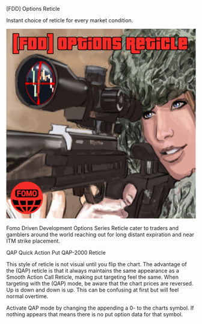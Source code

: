 [FDD] Options Reticle

Instant choice of reticle for every market condition.

![alt text](images/options_reticle_v1.png)

Fomo Driven Development Options Series Reticle cater to traders and gamblers around the world reaching out for long distant expiration and near ITM strike placement.

QAP
Quick Action Put QAP-2000 Reticle

This style of reticle is not visual until you flip the chart. The advantage of the (QAP) reticle is that it always maintains the same appearance as a Smooth Action Call Reticle, making put targeting feel the same. When targeting with the (QAP) mode, be aware that the chart prices are reversed. Up is down and down is up. This can be confusing at first but will feel normal overtime.

Activate QAP mode by changing the appending a 0- to the charts symbol. If nothing appears that means there is no put option data for that symbol.
